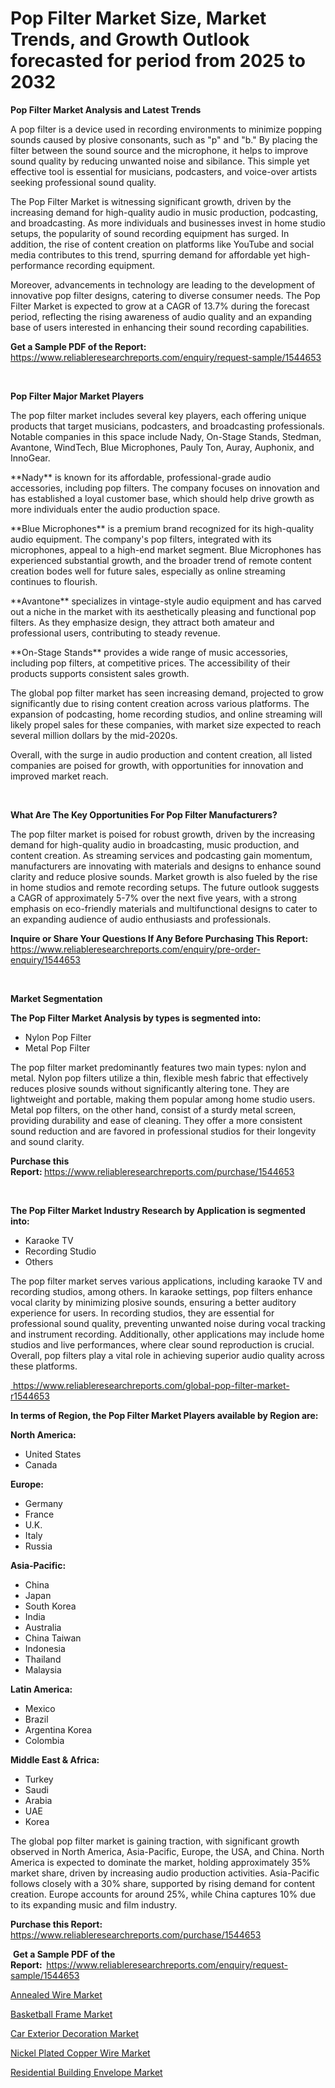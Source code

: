 <p><h1>Pop Filter Market Size, Market Trends, and Growth Outlook forecasted for period from 2025 to 2032</h1></p><p><strong>Pop Filter Market Analysis and Latest Trends</strong></p>
<p><p>A pop filter is a device used in recording environments to minimize popping sounds caused by plosive consonants, such as "p" and "b." By placing the filter between the sound source and the microphone, it helps to improve sound quality by reducing unwanted noise and sibilance. This simple yet effective tool is essential for musicians, podcasters, and voice-over artists seeking professional sound quality.</p><p>The Pop Filter Market is witnessing significant growth, driven by the increasing demand for high-quality audio in music production, podcasting, and broadcasting. As more individuals and businesses invest in home studio setups, the popularity of sound recording equipment has surged. In addition, the rise of content creation on platforms like YouTube and social media contributes to this trend, spurring demand for affordable yet high-performance recording equipment.</p><p>Moreover, advancements in technology are leading to the development of innovative pop filter designs, catering to diverse consumer needs. The Pop Filter Market is expected to grow at a CAGR of 13.7% during the forecast period, reflecting the rising awareness of audio quality and an expanding base of users interested in enhancing their sound recording capabilities.</p></p>
<p><strong>Get a Sample PDF of the Report:&nbsp;</strong> <a href="https://www.reliableresearchreports.com/enquiry/request-sample/1544653?utm_campaign=11&utm_medium=2&utm_source=Github&utm_content=ia&utm_term=06022025&utm_id=pop-filter">https://www.reliableresearchreports.com/enquiry/request-sample/1544653</a></p>
<p>&nbsp;</p>
<p><strong>Pop Filter Major Market Players</strong></p>
<p><p>The pop filter market includes several key players, each offering unique products that target musicians, podcasters, and broadcasting professionals. Notable companies in this space include Nady, On-Stage Stands, Stedman, Avantone, WindTech, Blue Microphones, Pauly Ton, Auray, Auphonix, and InnoGear.</p><p>**Nady** is known for its affordable, professional-grade audio accessories, including pop filters. The company focuses on innovation and has established a loyal customer base, which should help drive growth as more individuals enter the audio production space.</p><p>**Blue Microphones** is a premium brand recognized for its high-quality audio equipment. The company's pop filters, integrated with its microphones, appeal to a high-end market segment. Blue Microphones has experienced substantial growth, and the broader trend of remote content creation bodes well for future sales, especially as online streaming continues to flourish.</p><p>**Avantone** specializes in vintage-style audio equipment and has carved out a niche in the market with its aesthetically pleasing and functional pop filters. As they emphasize design, they attract both amateur and professional users, contributing to steady revenue.</p><p>**On-Stage Stands** provides a wide range of music accessories, including pop filters, at competitive prices. The accessibility of their products supports consistent sales growth. </p><p>The global pop filter market has seen increasing demand, projected to grow significantly due to rising content creation across various platforms. The expansion of podcasting, home recording studios, and online streaming will likely propel sales for these companies, with market size expected to reach several million dollars by the mid-2020s.</p><p>Overall, with the surge in audio production and content creation, all listed companies are poised for growth, with opportunities for innovation and improved market reach.</p></p>
<p>&nbsp;</p>
<p><strong>What Are The Key Opportunities For Pop Filter Manufacturers?</strong></p>
<p><p>The pop filter market is poised for robust growth, driven by the increasing demand for high-quality audio in broadcasting, music production, and content creation. As streaming services and podcasting gain momentum, manufacturers are innovating with materials and designs to enhance sound clarity and reduce plosive sounds. Market growth is also fueled by the rise in home studios and remote recording setups. The future outlook suggests a CAGR of approximately 5-7% over the next five years, with a strong emphasis on eco-friendly materials and multifunctional designs to cater to an expanding audience of audio enthusiasts and professionals.</p></p>
<p><strong>Inquire or Share Your Questions If Any Before Purchasing This Report:</strong> <a href="https://www.reliableresearchreports.com/enquiry/pre-order-enquiry/1544653?utm_campaign=11&utm_medium=2&utm_source=Github&utm_content=ia&utm_term=06022025&utm_id=pop-filter">https://www.reliableresearchreports.com/enquiry/pre-order-enquiry/1544653</a></p>
<p>&nbsp;</p>
<p><strong>Market Segmentation</strong></p>
<p><strong>The Pop Filter Market Analysis by types is segmented into:</strong></p>
<p><ul><li>Nylon Pop Filter</li><li>Metal Pop Filter</li></ul></p>
<p><p>The pop filter market predominantly features two main types: nylon and metal. Nylon pop filters utilize a thin, flexible mesh fabric that effectively reduces plosive sounds without significantly altering tone. They are lightweight and portable, making them popular among home studio users. Metal pop filters, on the other hand, consist of a sturdy metal screen, providing durability and ease of cleaning. They offer a more consistent sound reduction and are favored in professional studios for their longevity and sound clarity.</p></p>
<p><strong>Purchase this Report:&nbsp;</strong><a href="https://www.reliableresearchreports.com/purchase/1544653?utm_campaign=11&utm_medium=2&utm_source=Github&utm_content=ia&utm_term=06022025&utm_id=pop-filter">https://www.reliableresearchreports.com/purchase/1544653</a></p>
<p>&nbsp;</p>
<p><strong>The Pop Filter Market Industry Research by Application is segmented into:</strong></p>
<p><ul><li>Karaoke TV</li><li>Recording Studio</li><li>Others</li></ul></p>
<p><p>The pop filter market serves various applications, including karaoke TV and recording studios, among others. In karaoke settings, pop filters enhance vocal clarity by minimizing plosive sounds, ensuring a better auditory experience for users. In recording studios, they are essential for professional sound quality, preventing unwanted noise during vocal tracking and instrument recording. Additionally, other applications may include home studios and live performances, where clear sound reproduction is crucial. Overall, pop filters play a vital role in achieving superior audio quality across these platforms.</p></p>
<p><a href="https://www.reliableresearchreports.com/global-pop-filter-market-r1544653?utm_campaign=11&utm_medium=2&utm_source=Github&utm_content=ia&utm_term=06022025&utm_id=pop-filter">&nbsp;https://www.reliableresearchreports.com/global-pop-filter-market-r1544653</a></p>
<p><strong>In terms of Region, the Pop Filter Market Players available by Region are:</strong></p>
<p>
    <p> <strong> North America: </strong>
        <ul>
            <li>United States</li>
            <li>Canada</li>
        </ul>
        </p> 
    <p> <strong> Europe: </strong>
        <ul>
            <li>Germany</li>
            <li>France</li>
            <li>U.K.</li>
            <li>Italy</li>
            <li>Russia</li>
        </ul>
        </p> 
    <p> <strong> Asia-Pacific: </strong>
        <ul>
            <li>China</li>
            <li>Japan</li>
            <li>South Korea</li>
            <li>India</li>
            <li>Australia</li>
            <li>China Taiwan</li>
            <li>Indonesia</li>
            <li>Thailand</li>
            <li>Malaysia</li>
        </ul>
        </p> 
    <p> <strong> Latin America: </strong>
        <ul>
            <li>Mexico</li>
            <li>Brazil</li>
            <li>Argentina Korea</li>
            <li>Colombia</li>
        </ul>
        </p> 
    <p> <strong> Middle East & Africa: </strong>
        <ul>
            <li>Turkey</li>
            <li>Saudi</li>
            <li>Arabia</li>
            <li>UAE</li>
            <li>Korea</li>
        </ul>
    </p>
    </p>
<p><p>The global pop filter market is gaining traction, with significant growth observed in North America, Asia-Pacific, Europe, the USA, and China. North America is expected to dominate the market, holding approximately 35% market share, driven by increasing audio production activities. Asia-Pacific follows closely with a 30% share, supported by rising demand for content creation. Europe accounts for around 25%, while China captures 10% due to its expanding music and film industry.</p></p>
<p><strong>Purchase this Report: </strong><a href="https://www.reliableresearchreports.com/purchase/1544653?utm_campaign=11&utm_medium=2&utm_source=Github&utm_content=ia&utm_term=06022025&utm_id=pop-filter">https://www.reliableresearchreports.com/purchase/1544653</a></p>
<p>&nbsp;<strong>Get a Sample PDF of the Report:&nbsp;&nbsp;</strong><a href="https://www.reliableresearchreports.com/enquiry/request-sample/1544653?utm_campaign=11&utm_medium=2&utm_source=Github&utm_content=ia&utm_term=06022025&utm_id=pop-filter">https://www.reliableresearchreports.com/enquiry/request-sample/1544653</a></p>
<p><strong></strong></p>
<p><p><a href="https://www.linkedin.com/pulse/83-cagr-forecast-theannealed-wire-market-from-2025-2032to-analyze-tgabc?utm_campaign=11&utm_medium=2&utm_source=Github&utm_content=ia&utm_term=06022025&utm_id=pop-filter">Annealed Wire Market</a></p><p><a href="https://github.com/schwminh2001101/Market-Research-Report-List-1/blob/main/basketball-frame-market.md?utm_campaign=11&utm_medium=2&utm_source=Github&utm_content=ia&utm_term=06022025&utm_id=pop-filter">Basketball Frame Market</a></p><p><a href="https://github.com/triattwood9919/Market-Research-Report-List-1/blob/main/car-exterior-decoration-market.md?utm_campaign=11&utm_medium=2&utm_source=Github&utm_content=ia&utm_term=06022025&utm_id=pop-filter">Car Exterior Decoration Market</a></p><p><a href="https://www.linkedin.com/pulse/nickel-plated-copper-wire-market-size-growth-62-cagr-from-2025-fesmc?utm_campaign=11&utm_medium=2&utm_source=Github&utm_content=ia&utm_term=06022025&utm_id=pop-filter">Nickel Plated Copper Wire Market</a></p><p><a href="https://www.linkedin.com/pulse/residential-building-envelope-industry-analysis-report-1idfe?utm_campaign=11&utm_medium=2&utm_source=Github&utm_content=ia&utm_term=06022025&utm_id=pop-filter">Residential Building Envelope Market</a></p></p>